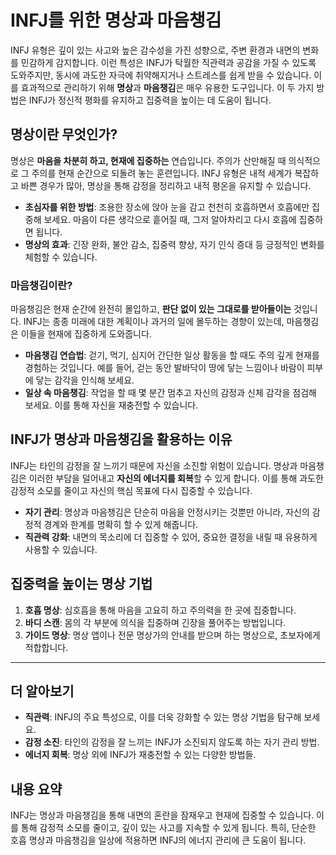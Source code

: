 # INFJ를 위한 명상과 마음챙김

INFJ 유형은 깊이 있는 사고와 높은 감수성을 가진 성향으로, 주변 환경과 내면의 변화를 민감하게 감지합니다. 이런 특성은 INFJ가 탁월한 직관력과 공감을 가질 수 있도록 도와주지만, 동시에 과도한 자극에 취약해지거나 스트레스를 쉽게 받을 수 있습니다. 이를 효과적으로 관리하기 위해 **명상**과 **마음챙김**은 매우 유용한 도구입니다. 이 두 가지 방법은 INFJ가 정신적 평화를 유지하고 집중력을 높이는 데 도움이 됩니다.

## 명상이란 무엇인가?

명상은 **마음을 차분히 하고, 현재에 집중하는** 연습입니다. 주의가 산만해질 때 의식적으로 그 주의를 현재 순간으로 되돌려 놓는 훈련입니다. INFJ 유형은 내적 세계가 복잡하고 바쁜 경우가 많아, 명상을 통해 감정을 정리하고 내적 평온을 유지할 수 있습니다.

- **초심자를 위한 방법**: 조용한 장소에 앉아 눈을 감고 천천히 호흡하면서 호흡에만 집중해 보세요. 마음이 다른 생각으로 흩어질 때, 그저 알아차리고 다시 호흡에 집중하면 됩니다.
- **명상의 효과**: 긴장 완화, 불안 감소, 집중력 향상, 자기 인식 증대 등 긍정적인 변화를 체험할 수 있습니다.

### 마음챙김이란?

마음챙김은 현재 순간에 완전히 몰입하고, **판단 없이 있는 그대로를 받아들이는** 것입니다. INFJ는 종종 미래에 대한 계획이나 과거의 일에 몰두하는 경향이 있는데, 마음챙김은 이들을 현재에 집중하게 도와줍니다.

- **마음챙김 연습법**: 걷기, 먹기, 심지어 간단한 일상 활동을 할 때도 주의 깊게 현재를 경험하는 것입니다. 예를 들어, 걷는 동안 발바닥이 땅에 닿는 느낌이나 바람이 피부에 닿는 감각을 인식해 보세요.
- **일상 속 마음챙김**: 작업을 할 때 몇 분간 멈추고 자신의 감정과 신체 감각을 점검해 보세요. 이를 통해 자신을 재충전할 수 있습니다.

## INFJ가 명상과 마음챙김을 활용하는 이유

INFJ는 타인의 감정을 잘 느끼기 때문에 자신을 소진할 위험이 있습니다. 명상과 마음챙김은 이러한 부담을 덜어내고 **자신의 에너지를 회복**할 수 있게 합니다. 이를 통해 과도한 감정적 소모를 줄이고 자신의 핵심 목표에 다시 집중할 수 있습니다.

- **자기 관리**: 명상과 마음챙김은 단순히 마음을 안정시키는 것뿐만 아니라, 자신의 감정적 경계와 한계를 명확히 할 수 있게 해줍니다.
- **직관력 강화**: 내면의 목소리에 더 집중할 수 있어, 중요한 결정을 내릴 때 유용하게 사용할 수 있습니다.

## 집중력을 높이는 명상 기법

1. **호흡 명상**: 심호흡을 통해 마음을 고요히 하고 주의력을 한 곳에 집중합니다.
2. **바디 스캔**: 몸의 각 부분에 의식을 집중하며 긴장을 풀어주는 방법입니다.
3. **가이드 명상**: 명상 앱이나 전문 명상가의 안내를 받으며 하는 명상으로, 초보자에게 적합합니다.

---

## 더 알아보기

- **직관력**: INFJ의 주요 특성으로, 이를 더욱 강화할 수 있는 명상 기법을 탐구해 보세요.
- **감정 소진**: 타인의 감정을 잘 느끼는 INFJ가 소진되지 않도록 하는 자기 관리 방법.
- **에너지 회복**: 명상 외에 INFJ가 재충전할 수 있는 다양한 방법들.

## 내용 요약

INFJ는 명상과 마음챙김을 통해 내면의 혼란을 잠재우고 현재에 집중할 수 있습니다. 이를 통해 감정적 소모를 줄이고, 깊이 있는 사고를 지속할 수 있게 됩니다. 특히, 단순한 호흡 명상과 마음챙김을 일상에 적용하면 INFJ의 에너지 관리에 큰 도움이 됩니다.